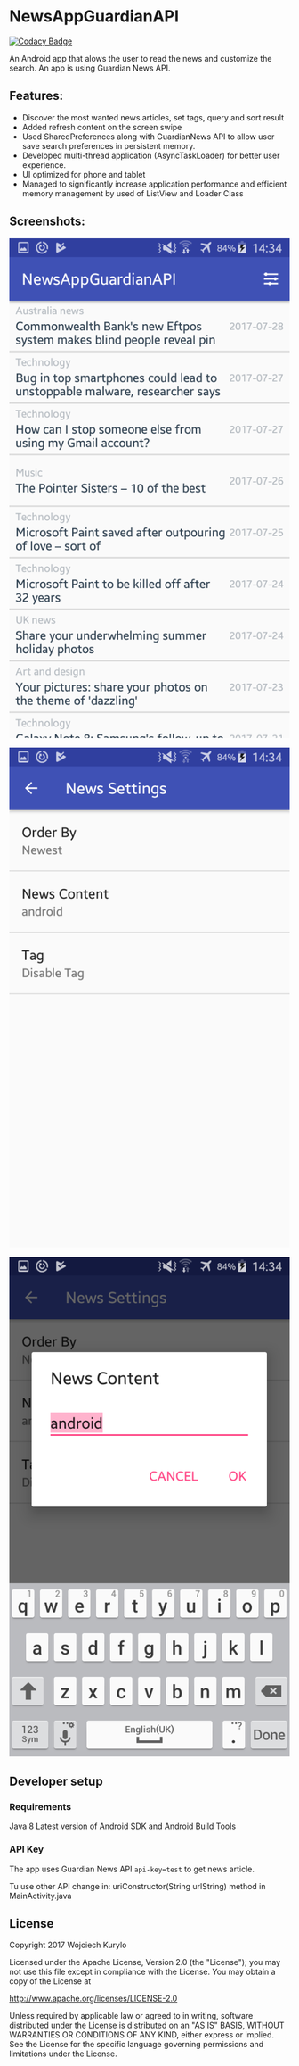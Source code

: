 # NewsAppGuardianAPI

[![Codacy Badge](https://api.codacy.com/project/badge/Grade/620f9935fa5e440fa46206728a9a9051)](https://www.codacy.com/app/Wkurylo/NewsAppGuardianAPI?utm_source=github.com&amp;utm_medium=referral&amp;utm_content=Wkurylo/NewsAppGuardianAPI&amp;utm_campaign=Badge_Grade)

An Android app that alows the user to read the news and customize the search.
An app is using Guardian News API.
## Features:

* Discover the most wanted news articles, set tags, query and sort result
* Added refresh content on the screen swipe
* Used SharedPreferences along with GuardianNews API to allow user save search preferences in persistent memory.
* Developed multi-thread application (AsyncTaskLoader) for better user experience.
* UI optimized for phone and tablet
* Managed to significantly increase application performance and efficient memory management by used of ListView and Loader Class

## Screenshots:
![ListView](https://github.com/Wkurylo/NewsAppGuardianAPI/blob/master/app/src/main/res/images/newsapp_list.png "ListView")

![SharedPreferences](https://github.com/Wkurylo/NewsAppGuardianAPI/blob/master/app/src/main/res/images/newsapp_sharedpreferences.png "SharedPreferences")

![QuerySearch](https://github.com/Wkurylo/NewsAppGuardianAPI/blob/master/app/src/main/res/images/newsapp_query.png "QuerySearch")

## Developer setup
### Requirements
Java 8
Latest version of Android SDK and Android Build Tools
### API Key
The app uses Guardian News API `api-key=test` to get news article.

Tu use other API change in:
uriConstructor(String urlString) method in MainActivity.java

## License

Copyright 2017 Wojciech Kurylo

Licensed under the Apache License, Version 2.0 (the "License");
you may not use this file except in compliance with the License.
You may obtain a copy of the License at

   http://www.apache.org/licenses/LICENSE-2.0

Unless required by applicable law or agreed to in writing, software
distributed under the License is distributed on an "AS IS" BASIS,
WITHOUT WARRANTIES OR CONDITIONS OF ANY KIND, either express or implied.
See the License for the specific language governing permissions and
limitations under the License.
